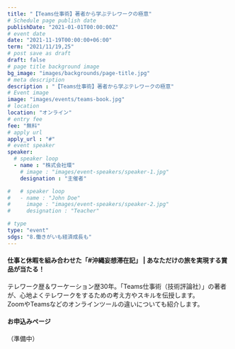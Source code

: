 ```yaml
---
title: "【Teams仕事術】著者から学ぶテレワークの極意"
# Schedule page publish date
publishDate: "2021-01-01T00:00:00Z"
# event date
date: "2021-11-19T00:00:00+06:00"
term: "2021/11/19,25"
# post save as draft
draft: false
# page title background image
bg_image: "images/backgrounds/page-title.jpg"
# meta description
description : "【Teams仕事術】著者から学ぶテレワークの極意"
# Event image
image: "images/events/teams-book.jpg"
# location
location: "オンライン"
# entry fee
fee: "無料"
# apply url
apply_url : "#"
# event speaker
speaker:
  # speaker loop
  - name : "株式会社環"
    # image : "images/event-speakers/speaker-1.jpg"
    designation : "主催者"

#   # speaker loop
#   - name : "John Doe"
#     image : "images/event-speakers/speaker-2.jpg"
#     designation : "Teacher"

# type
type: "event"
sdgs: "8.働きがいも経済成長も"
---
```


#### 仕事と休暇を組み合わせた「#沖縄妄想滞在記」 | あなただけの旅を実現する賞品が当たる！
テレワーク歴＆ワーケーション歴30年。「Teams仕事術（技術評論社）」の著者が、心地よくテレワークをするための考え方やスキルを伝授します。  
ZoomやTeamsなどのオンラインツールの違いについても紹介します。  
  
#### お申込みページ
（準備中）